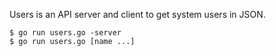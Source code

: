 Users is an API server and client to get system users in JSON.

```
$ go run users.go -server
$ go run users.go [name ...]
```
